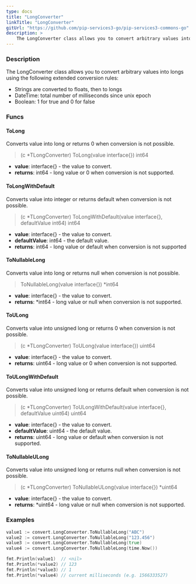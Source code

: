 ```yaml
---
type: docs
title: "LongConverter"
linkTitle: "LongConverter"
gitUrl: "https://github.com/pip-services3-go/pip-services3-commons-go"
description: > 
    The LongConverter class allows you to convert arbitrary values into longs using extended conversion rules.
---
```


### Description

The LongConverter class allows you to convert arbitrary values into longs using the following extended conversion rules:

- Strings are converted to floats, then to longs
- DateTime: total number of milliseconds since unix epoсh   
- Boolean: 1 for true and 0 for false

### Funcs

#### ToLong
Converts value into long or returns 0 when conversion is not possible.

> (c *TLongConverter) ToLong(value interface{}) int64

- **value**: interface{} - the value to convert.
- **returns**: int64 - long value or 0 when conversion is not supported.

#### ToLongWithDefault
Converts value into integer or returns default when conversion is not possible.

> (c *TLongConverter) ToLongWithDefault(value interface{}, defaultValue int64) int64

- **value**: interface{} - the value to convert.
- **defaultValue**: int64 - the default value.
- **returns**: int64 - long value or default when conversion is not supported

#### ToNullableLong
Converts value into long or returns null when conversion is not possible.

> ToNullableLong(value interface{}) *int64

- **value**: interface{} - the value to convert.
- **returns**: *int64 - long value or null when conversion is not supported.


#### ToULong
Converts value into unsigned long or returns 0 when conversion is not possible.

> (c *TLongConverter) ToULong(value interface{}) uint64

- **value**: interface{} - the value to convert.
- **returns**: uint64 - long value or 0 when conversion is not supported.

#### ToULongWithDefault
Converts value into unsigned long or returns default when conversion is not possible.

> (c *TLongConverter) ToULongWithDefault(value interface{}, defaultValue uint64) uint64

- **value**: interface{} - the value to convert.
- **defaultValue**: uint64 - the default value.
- **returns**: uint64 - long value or default when conversion is not supported.

#### ToNullableULong
Converts value into unsigned long or returns null when conversion is not possible.

> (c *TLongConverter) ToNullableULong(value interface{}) *uint64

- **value**: interface{} - the value to convert.
- **returns**: *uint64 - long value or null when conversion is not supported.

### Examples

```go
value1 := convert.LongConverter.ToNullableLong("ABC")
value2 := convert.LongConverter.ToNullableLong("123.456")
value3 := convert.LongConverter.ToNullableLong(true)
value4 := convert.LongConverter.ToNullableLong(time.Now())

fmt.Println(value1)  // <nil>
fmt.Println(*value2) // 123
fmt.Println(*value3) // 1
fmt.Println(*value4) // current milliseconds (e.g. 1566333527)

```
